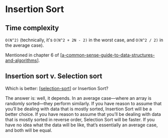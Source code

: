 Insertion Sort
===


Time complexity
---

`O(N^2)` (technically, it's `O(N^2 + 2N - 2)` in the worst case, and `O(N^2 /
2)` in the average case).

Mentioned in chapter 6 of [[a-common-sense-guide-to-data-structures-and-algorithms]].

Insertion sort v. Selection sort
---

Which is better: [[selection-sort]] or Insertion Sort?

The answer is: well, it depends. In an average case—where an array is randomly
sorted—they perform similarly. If you have reason to assume that you’ll be
dealing with data that is mostly sorted, Insertion Sort will be a better choice.
If you have reason to assume that you’ll be dealing with data that is mostly
sorted in reverse order, Selection Sort will be faster. If you have no idea what
the data will be like, that’s essentially an average case, and both will be
equal.

[//begin]: # "Autogenerated link references for markdown compatibility"
[a-common-sense-guide-to-data-structures-and-algorithms]: ../../../cs-books/a-common-sense-guide-to-data-structures-and-algorithms/a-common-sense-guide-to-data-structures-and-algorithms.md "A Common-Sense Guide to Data Structures and Algorithms"
[selection-sort]: ../selection-sort/selection-sort.md "Selection Sort"
[//end]: # "Autogenerated link references"